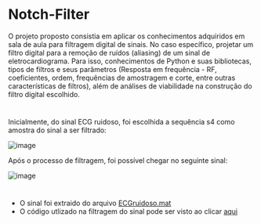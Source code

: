 # Notch-Filter

O projeto proposto consistia em aplicar os conhecimentos adquiridos em sala de aula
para filtragem digital de sinais. No caso específico, projetar um filtro digital para a remoção de
ruídos (aliasing) de um sinal de eletrocardiograma. Para isso, conhecimentos de Python e suas
bibliotecas, tipos de filtros e seus parâmetros (Resposta em frequência - RF, coeficientes,
ordem, frequências de amostragem e corte, entre outras características de filtros), além de
análises de viabilidade na construção do filtro digital escolhido.
#

Inicialmente, do sinal ECG ruidoso, foi escolhida a sequência s4 como amostra do sinal
a ser filtrado:

![image](https://user-images.githubusercontent.com/84822895/210431395-73b27567-48bd-4758-8c8e-78caef16e836.png)

Após o processo de filtragem, foi possível chegar no seguinte sinal:

![image](https://user-images.githubusercontent.com/84822895/210431629-ead948c8-43a4-4987-95ce-6387319b3aa1.png)
#

- O sinal foi extraido do arquivo <a href="https://github.com/sheldoon/Notch-Filter/blob/main/ECGruidoso.mat">ECGruidoso.mat</a>
- O código utlizado na filtragem do sinal pode ser visto ao clicar <a href="https://github.com/sheldoon/Notch-Filter/blob/main/ECG_notch.ipynb">aqui</a>


